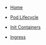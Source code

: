<!-- _sidebar.md -->

* [Home](/README.md)

* [Pod Lifecycle](/resources/Lifecycle.md)

* [Init Containers](/resources/Containers.md)

* [Ingress](/resources/ingress.md)
